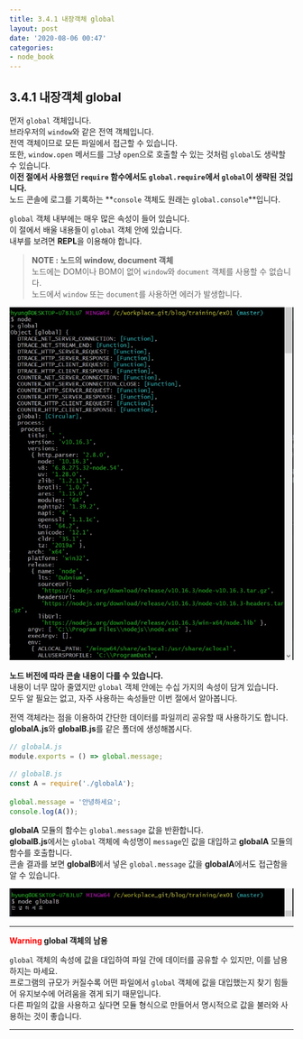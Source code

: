 ```yaml
---
title: 3.4.1 내장객체 global
layout: post
date: '2020-08-06 00:47'
categories:
- node_book
---
```


## 3.4.1 내장객체 global

먼저 `global` 객체입니다.  
브라우저의 `window`와 같은 전역 객체입니다.  
전역 객체이므로 모든 파일에서 접근할 수 있습니다.  
또한, `window.open` 메서드를 그냥 `open`으로 호출할 수 있는 것처럼 `global`도 생략할 수 있습니다.  
**이전 절에서 사용했던 `require` 함수에서도 `global.require`에서 `global`이 생략된 것입니다.**  
노드 콘솔에 로그를 기록하는 **`console` 객체도 원래는 `global.console`**입니다.

`global` 객체 내부에는 매우 많은 속성이 들어 있습니다.  
이 절에서 배울 내용들이 `global` 객체 안에 있습니다.  
내부를 보려면 **REPL**을 이용해야 합니다.

>**NOTE : 노드의 window, document 객체**  
>노드에는 DOM이나 BOM이 없어 `window`와 `document` 객체를 사용할 수 없습니다.  
>노드에서 `window` 또는 `document`를 사용하면 에러가 발생합니다.

![](/static/img/nodebook/image33.jpg)

**노드 버전에 따라 콘솔 내용이 다를 수 있습니다.**  
내용이 너무 많아 줄였지만 `global` 객체 안에는 수십 가지의 속성이 담겨 있습니다.  
모두 알 필요는 없고, 자주 사용하는 속성들만 이번 절에서 알아봅니다.

전역 객체라는 점을 이용하여 간단한 데이터를 파일끼리 공유할 때 사용하기도 합니다.  
**globalA.js**와 **globalB.js**를 같은 폴더에 생성해봅시다.

```javascript
// globalA.js
module.exports = () => global.message;
```

```javascript
// globalB.js
const A = require('./globalA');

global.message = '안녕하세요';
console.log(A());
```

**globalA** 모듈의 함수는 `global.message` 값을 반환합니다.  
**globalB.js**에서는 `global` 객체에 속성명이 `message`인 값을 대입하고 **globalA** 모듈의 함수를 호출합니다.  
콘솔 결과를 보면 **globalB**에서 넣은 `global.message` 값을 **globalA**에서도 접근함을 알 수 있습니다.

![](/static/img/nodebook/image34.jpg)

---

**<span style="color:red">Warning</span> global 객체의 남용**  

`global` 객체의 속성에 값을 대입하여 파일 간에 데이터를 공유할 수 있지만, 이를 남용하지는 마세요.  
프로그램의 규모가 커질수록 어떤 파일에서 `global` 객체에 값을 대입했는지 찾기 힘들어 유지보수에 어려움을 겪게 되기 때문입니다.  
다른 파일의 값을 사용하고 싶다면 모듈 형식으로 만들어서 명시적으로 값을 불러와 사용하는 것이 좋습니다.

---

